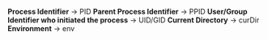 **Process Identifier** -> PID
**Parent Process Identifier** -> PPID
**User/Group Identifier who initiated the process** -> UID/GID
**Current Directory** -> curDir
**Environment** -> env